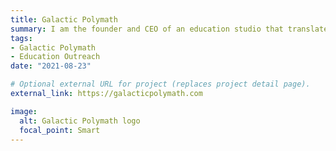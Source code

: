 ```yaml
---
title: Galactic Polymath
summary: I am the founder and CEO of an education studio that translates current research into very high-production, interdisciplinary lessons for grades 5-12 that are free for teachers. With GP, we are pioneering a more equitable concept for educational materials by funding the production of lessons to achieve the outreach needs of organizations that are invested in an informed public, rather than selling to cash-strapped teachers and districts. 
tags:
- Galactic Polymath
- Education Outreach
date: "2021-08-23"

# Optional external URL for project (replaces project detail page).
external_link: https://galacticpolymath.com

image:
  alt: Galactic Polymath logo 
  focal_point: Smart
---
```


